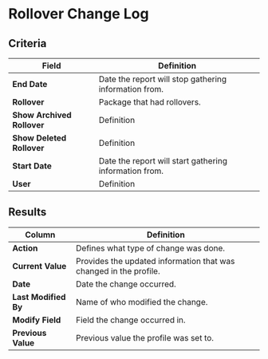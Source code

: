 # Rollover Change Log

## Criteria

| **Field** | **Definition** |
| --- | --- |
| **End Date** | Date the report will stop gathering information from. |
| **Rollover** | Package that had rollovers. |
| **Show Archived Rollover** | Definition |
| **Show Deleted Rollover** | Definition |
| **Start Date** | Date the report will start gathering information from. |
| **User** | Definition |

## Results

| **Column** | **Definition** |
| --- | --- |
| **Action** | Defines what type of change was done. |
| **Current Value** | Provides the updated information that was changed in the profile. |
| **Date** | Date the change occurred. |
| **Last Modified By** | Name of who modified the change. |
| **Modify Field** | Field the change occurred in. |
| **Previous Value** | Previous value the profile was set to. |

